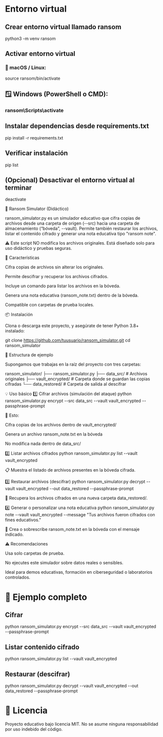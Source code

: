 # Entorno virtual

## Crear entorno virtual llamado ransom
python3 -m venv ransom

## Activar entorno virtual
### 🐧 macOS / Linux:
source ransom/bin/activate

## 🪟 Windows (PowerShell o CMD):
### ransom\Scripts\activate

## Instalar dependencias desde requirements.txt
pip install -r requirements.txt

## Verificar instalación
pip list

## (Opcional) Desactivar el entorno virtual al terminar
deactivate

🧠 Ransom Simulator (Didáctico)

ransom_simulator.py es un simulador educativo que cifra copias de archivos desde una carpeta de origen (--src) hacia una carpeta de almacenamiento (“bóveda”, --vault).
Permite también restaurar los archivos, listar el contenido cifrado y generar una nota educativa tipo "ransom note".

⚠️ Este script NO modifica los archivos originales. Está diseñado solo para uso didáctico y pruebas seguras.

🚀 Características

Cifra copias de archivos sin alterar los originales.

Permite descifrar y recuperar los archivos cifrados.

Incluye un comando para listar los archivos en la bóveda.

Genera una nota educativa (ransom_note.txt) dentro de la bóveda.

Compatible con carpetas de prueba locales.

📦 Instalación

Clona o descarga este proyecto, y asegúrate de tener Python 3.8+ instalado:

git clone https://github.com/tuusuario/ransom_simulator.git
cd ransom_simulator

🧩 Estructura de ejemplo

Supongamos que trabajas en la raíz del proyecto con tres carpetas:

ransom_simulator/
├── ransom_simulator.py
├── data_src/      # Archivos originales
├── vault_encrypted/  # Carpeta donde se guardan las copias cifradas
└── data_restored/ # Carpeta de salida al descifrar

💡 Uso básico
1️⃣ Cifrar archivos (simulación del ataque)
python ransom_simulator.py encrypt --src data_src --vault vault_encrypted --passphrase-prompt


📄 Esto:

Cifra copias de los archivos dentro de vault_encrypted/

Genera un archivo ransom_note.txt en la bóveda

No modifica nada dentro de data_src/

2️⃣ Listar archivos cifrados
python ransom_simulator.py list --vault vault_encrypted


📋 Muestra el listado de archivos presentes en la bóveda cifrada.

3️⃣ Restaurar archivos (descifrar)
python ransom_simulator.py decrypt --vault vault_encrypted --out data_restored --passphrase-prompt


📂 Recupera los archivos cifrados en una nueva carpeta data_restored/.

4️⃣ Generar o personalizar una nota educativa
python ransom_simulator.py note --vault vault_encrypted --message "Tus archivos fueron cifrados con fines educativos."


📝 Crea o sobrescribe ransom_note.txt en la bóveda con el mensaje indicado.

⚠️ Recomendaciones

Usa solo carpetas de prueba.

No ejecutes este simulador sobre datos reales o sensibles.

Ideal para demos educativas, formación en ciberseguridad o laboratorios controlados.

# 🧰  Ejemplo completo


## Cifrar
python ransom_simulator.py encrypt --src data_src --vault vault_encrypted --passphrase-prompt

## Listar contenido cifrado
python ransom_simulator.py list --vault vault_encrypted

## Restaurar (descifrar)
python ransom_simulator.py decrypt --vault vault_encrypted --out data_restored --passphrase-prompt

# 🧾 Licencia

Proyecto educativo bajo licencia MIT.
No se asume ninguna responsabilidad por uso indebido del código.